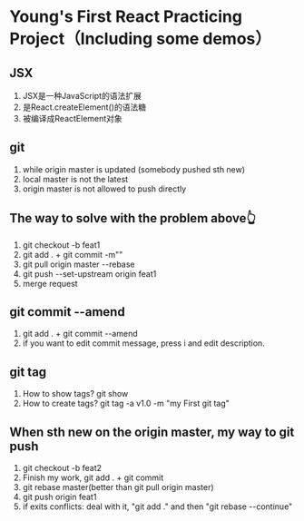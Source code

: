 # Young's First React Practicing Project（Including some demos）

## JSX

  1. JSX是一种JavaScript的语法扩展
  2. 是React.createElement()的语法糖
  3. 被编译成ReactElement对象

## git

  1. while origin master is updated (somebody pushed sth new)
  2. local master is not the latest
  3. origin master is not allowed to push directly

## The way to solve with the problem above👆

  1. git checkout -b feat1
  2. git add . + git commit -m""
  3. git pull origin master --rebase
  4. git push --set-upstream origin feat1
  5. merge request

## git commit --amend

  1. git add . + git commit --amend
  2. if you want to edit commit message, press i and edit description.

## git tag

  1. How to show tags?  git show
  2. How to create tags? git tag -a v1.0 -m "my First git tag"

## When sth new on the origin master, my way to git push

  1. git checkout -b feat2
  2. Finish my work, git add . + git commit
  3. git rebase master(better than git pull origin master)
  4. git push origin feat1
  5. if exits conflicts: deal with it, "git add ." and then "git rebase --continue"

